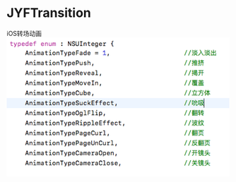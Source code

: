 # JYFTransition
iOS转场动画
![image](https://raw.githubusercontent.com/554994782/JYFTransition/master/转场动画.png)
